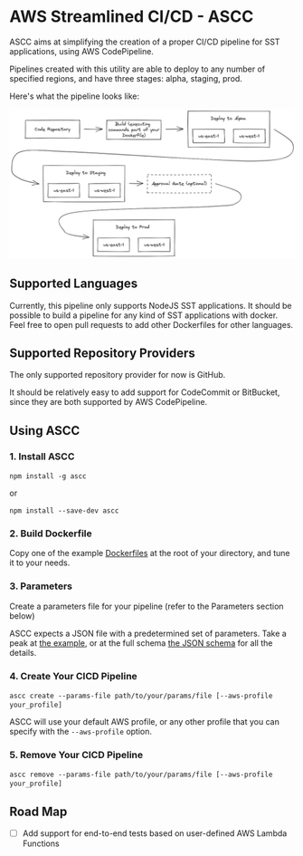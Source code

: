 # AWS Streamlined CI/CD - ASCC

ASCC aims at simplifying the creation of a proper CI/CD pipeline for SST applications, using AWS CodePipeline.

Pipelines created with this utility are able to deploy to any number of specified regions, and have three stages: alpha, staging, prod.

Here's what the pipeline looks like:

![CICD Pipeline](./docs/diagrams/awsStreamlinedCicdPipeline.excalidraw.png)

## Supported Languages

Currently, this pipeline only supports NodeJS SST applications. It should be possible to build a pipeline for any kind of SST
applications with docker. Feel free to open pull requests to add other Dockerfiles for other languages.

## Supported Repository Providers

The only supported repository provider for now is GitHub.

It should be relatively easy to add support for CodeCommit or BitBucket, since they are both
supported by AWS CodePipeline.

## Using ASCC

### 1. Install ASCC

```
npm install -g ascc
```

or

```
npm install --save-dev ascc
```

### 2. Build Dockerfile

Copy one of the example [Dockerfiles](./dockerfile-examples/) at the root of your directory, and tune it to your needs.

### 3. Parameters

Create a parameters file for your pipeline (refer to the Parameters section below)

ASCC expects a JSON file with a predetermined set of parameters. Take a peak at [the example](./docs/cicd_parameters.example.json), or
at the full schema [the JSON schema](./src/jsonParametersSchema.ts) for all the details.

### 4. Create Your CICD Pipeline

```
ascc create --params-file path/to/your/params/file [--aws-profile your_profile]
```

ASCC will use your default AWS profile, or any other profile that you can specify with the `--aws-profile` option.

### 5. Remove Your CICD Pipeline

```
ascc remove --params-file path/to/your/params/file [--aws-profile your_profile]
```

## Road Map

- [ ] Add support for end-to-end tests based on user-defined AWS Lambda Functions
